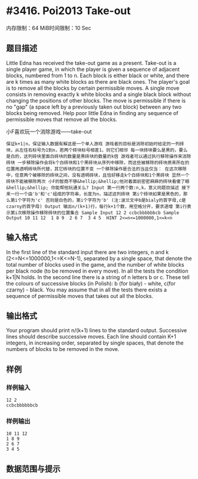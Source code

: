 # #3416. Poi2013 Take-out

内存限制：64 MiB时间限制：10 Sec

## 题目描述

Little Edna has received the take-out game as a present. Take-out is a single player game, in which the player is given a sequence of  adjacent blocks, numbered from 1 to n. Each block is either black or white, and there are k times as many white blocks as there are black ones.
The player's goal is to remove all the blocks by certain permissible moves.
A single move consists in removing exactly k white blocks and a single black block without changing the positions of other blocks. The move is permissible if there is no "gap" (a space left by a previously taken out block) between any two blocks being removed.
Help poor little Edna in finding any sequence of permissible moves that remove all the blocks.

小F喜欢玩一个消除游戏&mdash;&mdash;take-out

    保证k+1|n，保证输入数据有解这是一个单人游戏 游戏者的目标是消除初始时给定的一列砖块，从左往右标号为1到n，若两个砖块标号相差1，则它们相邻 每一块砖块要么是黑的，要么是白的，这列砖块里面白砖块的数量是黑砖块的数量的k倍 游戏者可以通过执行移除操作来消除砖块 一步移除操作会将k个白砖块和1个黑砖块从序列中移除，而这些被移除的砖块原来所在的位置用透明砖块所代替，其它砖块的位置不变 一个移除操作是合法的当且仅当： 在这次移除中，任意两个被移除的砖块之间，没有透明砖块，且恰好移走k个白砖块和1个黑砖块 显然一个砖块不能被移除两次 小F的智商不够&hellip;&hellip;他对着面前密密麻麻的砖块看傻了眼&hellip;&hellip; 你能帮他玩通关么? Input 第一行两个数:n,k，意义同题目描述 接下来一行一个由'b'和'c'组成的字符串，长度为n，描述这列砖块 第i个砖块如果是黑色的，那么第i个字符为'c' 否则是白色的，第i个字符为'b' (注:波兰文中b是bialy的首字母,c是czarny的首字母) Output 输出n/(k+1)行，每行k+1个数，用空格分开，要求递增 第i行表示第i次移除操作移除砖块的位置集合 Sample Input 12 2 ccbcbbbbbbcb Sample Output 10 11 12  1 8 9  2 6 7  3 4 5  HINT 2<=n<=1000000,1<=k<n 

## 输入格式

In the first line of the standard input there are two integers, n and k (2<=N<=1000000,1<=K<=N-1), separated by a single space, that denote the total number of blocks used in the game, and the number of white blocks per black node (to be removed in every move). In all the tests the condition k+1|N holds.
In the second line there is a string of n letters b or c. These tell the colours of successive blocks (in Polish): b (for biały) - white, c(for czarny) - black. You may assume that in all the tests there exists a sequence of permissible moves that takes out all the blocks.

## 输出格式

Your program should print n/(k+1) lines to the standard output. Successive lines should describe successive moves. Each line should contain K+1 integers, in increasing order, separated by single spaces, that denote the numbers of blocks to be removed in the move.

## 样例

### 样例输入

    
    12 2
    ccbcbbbbbbcb
    
    

### 样例输出

    
    10 11 12 
    1 8 9 
    2 6 7 
    3 4 5 
    
    

## 数据范围与提示
